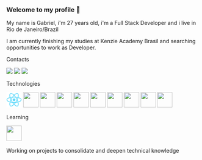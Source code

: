 ### Welcome to my profile 👋

My name is Gabriel, i'm 27 years old, i'm a Full Stack Developer and i live in Rio de Janeiro/Brazil 

I am currently finishing my studies at Kenzie Academy Brasil and searching opportunities to work as Developer.

Contacts
<div>
<a href="https://www.linkedin.com/in/g-machado-porto" target="_blank"><img src="https://img.shields.io/badge/-LinkedIn-%230077B5?style=for-the-badge&logo=linkedin&logoColor=white"></a>   
<a href = "mailto:gmachadoporto@gmail.com" target="_blank"><img src="https://img.shields.io/badge/Gmail-D14836?style=for-the-badge&logo=gmail&logoColor=white"></a>
<a href="https://instagram.com/gmachadoporto" target="_blank"><img src="https://img.shields.io/badge/-Instagram-%23E4405F?style=for-the-badge&logo=instagram&logoColor=white"></a>
</div>

Technologies

<img src="https://github.com/devicons/devicon/blob/v2.15.1/icons/react/react-original.svg"  width="40" height="40"/> <img src="https://cdn.jsdelivr.net/gh/devicons/devicon/icons/typescript/typescript-original.svg"  width="40" height="40"/>  <img src="https://cdn.jsdelivr.net/gh/devicons/devicon/icons/nodejs/nodejs-plain-wordmark.svg"  width="40" height="40"/>  <img src="https://cdn.jsdelivr.net/gh/devicons/devicon/icons/postgresql/postgresql-original.svg"  width="40" height="40"/>  <img src="https://cdn.jsdelivr.net/gh/devicons/devicon/icons/python/python-original.svg"  width="40" height="40"/>    <img src="https://cdn.jsdelivr.net/gh/devicons/devicon/icons/django/django-plain.svg"  width="40" height="40"/>  <img src="https://cdn.jsdelivr.net/gh/devicons/devicon/icons/git/git-plain-wordmark.svg"  width="40" height="40"/> <img src="https://cdn.jsdelivr.net/gh/devicons/devicon/icons/html5/html5-original-wordmark.svg"  width="40" height="40"/> <img src="https://cdn.jsdelivr.net/gh/devicons/devicon/icons/css3/css3-original-wordmark.svg"  width="40" height="40"/> <img src="https://cdn.jsdelivr.net/gh/devicons/devicon/icons/javascript/javascript-original.svg"  width="40" height="40"/>  
           
Learning

<img src="https://cdn.jsdelivr.net/gh/devicons/devicon/icons/tailwindcss/tailwindcss-plain.svg" width="40" height="40"/>

Working on projects to consolidate and deepen technical knowledge
